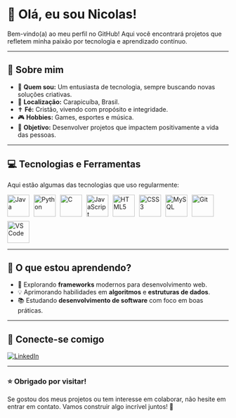 # 👋 Olá, eu sou Nicolas!

Bem-vindo(a) ao meu perfil no GitHub! Aqui você encontrará projetos que refletem minha paixão por tecnologia e aprendizado contínuo.

---

## 📖 Sobre mim

- 🎯 **Quem sou:** Um entusiasta de tecnologia, sempre buscando novas soluções criativas.
- 📍 **Localização:** Carapicuíba, Brasil.
- ✝️ **Fé:** Cristão, vivendo com propósito e integridade.
- 🎮 **Hobbies:** Games, esportes e música.
- 🚀 **Objetivo:** Desenvolver projetos que impactem positivamente a vida das pessoas.

---

## 💻 Tecnologias e Ferramentas

Aqui estão algumas das tecnologias que uso regularmente:

<div style="display: flex; flex-wrap: wrap; gap: 10px;">
  <img src="https://cdn.jsdelivr.net/gh/devicons/devicon/icons/java/java-original.svg" title="Java" alt="Java" width="50" height="50"/>
  <img src="https://cdn.jsdelivr.net/gh/devicons/devicon/icons/python/python-original.svg" title="Python" alt="Python" width="50" height="50"/>
  <img src="https://cdn.jsdelivr.net/gh/devicons/devicon/icons/c/c-original.svg" title="C" alt="C" width="50" height="50"/>
  <img src="https://cdn.jsdelivr.net/gh/devicons/devicon/icons/javascript/javascript-original.svg" title="JavaScript" alt="JavaScript" width="50" height="50"/>
  <img src="https://cdn.jsdelivr.net/gh/devicons/devicon/icons/html5/html5-original.svg" title="HTML5" alt="HTML5" width="50" height="50"/>
  <img src="https://cdn.jsdelivr.net/gh/devicons/devicon/icons/css3/css3-original.svg" title="CSS3" alt="CSS3" width="50" height="50"/>
  <img src="https://cdn.jsdelivr.net/gh/devicons/devicon/icons/mysql/mysql-original-wordmark.svg" title="MySQL" alt="MySQL" width="50" height="50"/>
  <img src="https://cdn.jsdelivr.net/gh/devicons/devicon/icons/git/git-original.svg" title="Git" alt="Git" width="50" height="50"/>
  <img src="https://cdn.jsdelivr.net/gh/devicons/devicon/icons/vscode/vscode-original.svg" title="VS Code" alt="VS Code" width="50" height="50"/>
</div>

---

## 🌱 O que estou aprendendo?

- 🔎 Explorando **frameworks** modernos para desenvolvimento web.
- 💡 Aprimorando habilidades em **algoritmos** e **estruturas de dados**.
- 📚 Estudando **desenvolvimento de software** com foco em boas práticas.

---

## 🌟 Conecte-se comigo

[![LinkedIn](https://img.shields.io/badge/LinkedIn-0A66C2?style=for-the-badge&logo=linkedin&logoColor=white)](https://www.linkedin.com/in/seuperfil)

---

### ⭐ Obrigado por visitar!

Se gostou dos meus projetos ou tem interesse em colaborar, não hesite em entrar em contato. Vamos construir algo incrível juntos! 🚀
